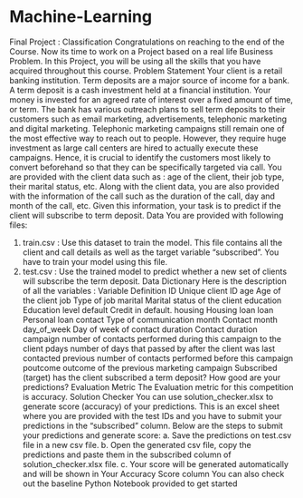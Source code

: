 # Machine-Learning
Final Project : Classification
Congratulations on reaching to the end of the Course.
Now its time to work on a Project based on a real life Business Problem.
In this Project, you will be using all the skills that you have acquired
throughout this course.
Problem Statement
Your client is a retail banking institution. Term deposits are a major source
of income for a bank.
A term deposit is a cash investment held at a financial institution. Your
money is invested for an agreed rate of interest over a fixed amount of
time, or term.
The bank has various outreach plans to sell term deposits to their
customers such as email marketing, advertisements, telephonic marketing
and digital marketing.
Telephonic marketing campaigns still remain one of the most effective way
to reach out to people. However, they require huge investment as large call
centers are hired to actually execute these campaigns. Hence, it is crucial
to identify the customers most likely to convert beforehand so that they can
be specifically targeted via call.
You are provided with the client data such as : age of the client, their job
type, their marital status, etc. Along with the client data, you are also
provided with the information of the call such as the duration of the call, day
and month of the call, etc. Given this information, your task is to predict if
the client will subscribe to term deposit.
Data
You are provided with following files:
1. train.csv : Use this dataset to train the model. This file contains all the
client and call details as well as the target variable “subscribed”. You have
to train your model using this file.
2. test.csv : Use the trained model to predict whether a new set of clients
will subscribe the term deposit.
Data Dictionary
Here is the description of all the variables :
Variable Definition
ID Unique client ID
age Age of the client
job Type of job
marital Marital status of the client
education Education level
default Credit in default.
housing Housing loan
loan Personal loan
contact Type of communication
month Contact month
day_of_week Day of week of contact
duration Contact duration
campaign number of contacts performed during this
campaign to the client
pdays number of days that passed by after the client
was last contacted
previous number of contacts performed before this
campaign
poutcome outcome of the previous marketing campaign
Subscribed (target) has the client subscribed a term deposit?
How good are your predictions?
Evaluation Metric
The Evaluation metric for this competition is accuracy.
Solution Checker
You can use solution_checker.xlsx to generate score (accuracy) of your
predictions.
This is an excel sheet where you are provided with the test IDs and you
have to submit your predictions in the “subscribed” column. Below are the
steps to submit your predictions and generate score:
a. Save the predictions on test.csv file in a new csv file.
b. Open the generated csv file, copy the predictions and paste them in the
subscribed column of solution_checker.xlsx file.
c. Your score will be generated automatically and will be shown in Your
Accuracy Score column
You can also check out the baseline Python Notebook provided to get
started
